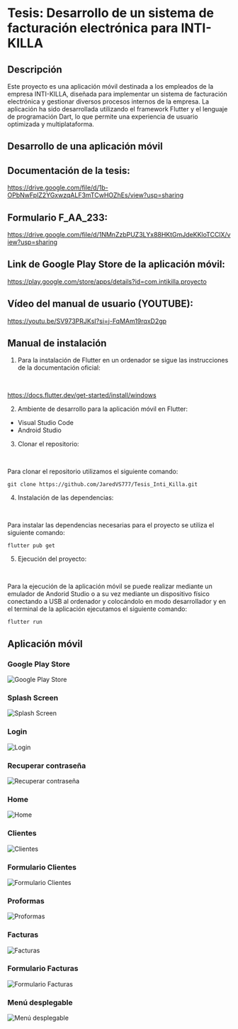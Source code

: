 # Tesis: Desarrollo de un sistema de facturación electrónica para INTI-KILLA

## Descripción
Este proyecto es una aplicación móvil destinada a los empleados de la empresa INTI-KILLA, diseñada para implementar un sistema de facturación electrónica y gestionar diversos procesos internos de la empresa. La aplicación ha sido desarrollada utilizando el framework Flutter y el lenguaje de programación Dart, lo que permite una experiencia de usuario optimizada y multiplataforma.

## Desarrollo de una aplicación móvil

## Documentación de la tesis:
https://drive.google.com/file/d/1b-OPbNwFplZ2YGxwzqALF3mTCwHOZhEs/view?usp=sharing

## Formulario F_AA_233:
https://drive.google.com/file/d/1NMnZzbPUZ3LYx88HKtGmJdeKKloTCClX/view?usp=sharing

## Link de Google Play Store de la aplicación móvil:
https://play.google.com/store/apps/details?id=com.intikilla.proyecto

## Vídeo del manual de usuario (YOUTUBE):
https://youtu.be/SV973PRJKsI?si=j-FqMAm19rqxD2gp

## Manual de instalación
1) Para la instalación de Flutter en un ordenador se sigue las instrucciones de la documentación oficial:
<br>

https://docs.flutter.dev/get-started/install/windows

2) Ambiente de desarrollo para la aplicación móvil en Flutter:
* Visual Studio Code
* Android Studio

3) Clonar el repositorio:
<br>

Para clonar el repositorio utilizamos el siguiente comando:
<br>

```
git clone https://github.com/JaredVS777/Tesis_Inti_Killa.git
```

4) Instalación de las dependencias:
<br>

Para instalar las dependencias necesarias para el proyecto se utiliza el siguiente comando:
<br>

```
flutter pub get
```
5) Ejecución del proyecto:
<br>

Para la ejecución de la aplicación móvil se puede realizar mediante un emulador de Andorid Studio o a su vez mediante un dispositivo físico conectando a USB al ordenador y colocándolo en modo desarrollador y en el terminal de la aplicación ejecutamos el siguiente comando:
<br>

```
flutter run
```

## Aplicación móvil

### Google Play Store
![Google Play Store](https://github.com/user-attachments/assets/81118367-c89f-48d8-baae-d715446f12e0)

### Splash Screen
![Splash Screen](https://github.com/user-attachments/assets/e6d984a6-e4a8-413d-95b4-a08aad21af78)

### Login
![Login](https://github.com/user-attachments/assets/13d0796f-4e70-4cd6-8608-152220339c4a)

### Recuperar contraseña
![Recuperar contraseña](https://github.com/user-attachments/assets/44bc3c2e-7a68-4eb8-aaf8-bead38a53610)

### Home
![Home](https://github.com/user-attachments/assets/d840c1ae-0a93-443b-8d21-357df6c317a0)

### Clientes
![Clientes](https://github.com/user-attachments/assets/d47ed4e4-1359-471a-a55f-59c2cedf3f78)

### Formulario Clientes
![Formulario Clientes](https://github.com/user-attachments/assets/f3d379bb-a2a2-41fd-8fd4-15fe7e568af3)

### Proformas
![Proformas](https://github.com/user-attachments/assets/90cd2b5c-bb17-4e0d-bd3c-1c909d2c4e6b)

### Facturas
![Facturas](https://github.com/user-attachments/assets/d0bd6942-724d-47fd-85b8-beb9274b56d4)

### Formulario Facturas
![Formulario Facturas](https://github.com/user-attachments/assets/cbe9abba-e831-4143-88c1-ad8a37fd048b)

### Menú desplegable
![Menú desplegable](https://github.com/user-attachments/assets/079e6fba-96eb-42b3-afcf-487b5e14179b)








